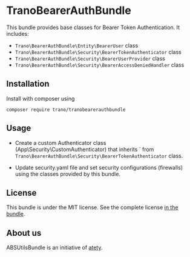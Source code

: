 # TranoBearerAuthBundle  

This bundle provides base classes for Bearer Token Authentication.
It includes:

- ```Trano\BearerAuthBundle\Entity\BearerUser``` class
- ```Trano\BearerAuthBundle\Security\BearerTokenAuthenticator``` class
- ```Trano\BearerAuthBundle\Security\BearerUserProvider``` class
- ```Trano\BearerAuthBundle\Security\BearerAccessDeniedHandler``` class

Installation  
------------  
Install with composer using

    composer require trano/tranobearerauthbundle

Usage  
-----

- Create a custom Authenticator class (App\Security\CustomAuthenticator) that inherits `
from ```Trano\BearerAuthBundle\Security\BearerTokenAuthenticator``` class.

- Update security.yaml file and set security configurations (firewalls) using the classes provided by this bundle.

License  
-------  
This bundle is under the MIT license. See the complete license [in the bundle](LICENSE).  
  
About us  
--------  
ABSUtilsBundle is an initiative of [atety][1].  
  
[1]: https://www.atety.com

